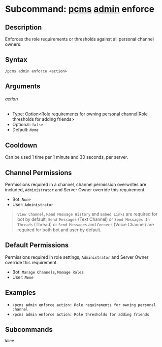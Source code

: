# Subcommand: [pcms](../pcms.md) [admin](./admin.md) enforce

## Description

Enforces the role requirements or thresholds against all personal channel owners.

## Syntax

```
/pcms admin enforce <action>
```

## Arguments

###### action

- Type: Option<Role requirements for owning personal channel|Role thresholds for adding friends>
- Optional: `false`
- Default: *`None`*

## Cooldown

Can be used 1 time per 1 minute and 30 seconds, per server.

## Channel Permissions

Permissions required in a channel, channel permission overwrites are included, `Administrator` and Server Owner override this requirement.

- Bot: *`None`*
- User: `Administrator`

> `View Channel`, `Read Message History` and `Embed Links` are required for bot by default, `Send Messages` (Text Channel) or `Send Messages In Threads` (Thread) or `Send Messages` and `Connect` (Voice Channel) are required for both bot and user by default.

## Default Permissions

Permissions required in role settings, `Administrator` and Server Owner override this requirement.

- Bot: `Manage Channels`, `Manage Roles`
- User: *`None`*

## Examples

- `/pcms admin enforce action: Role requirements for owning personal channel`
- `/pcms admin enforce action: Role thresholds for adding friends`

## Subcommands

*`None`*
